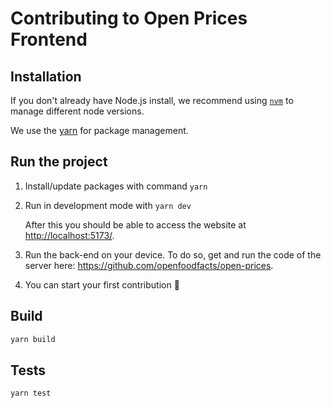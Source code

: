 # Contributing to Open Prices Frontend

## Installation

If you don't already have Node.js install, we recommend using [`nvm`](https://github.com/nvm-sh/nvm) to manage different node versions.

We use the [yarn](https://yarnpkg.com/getting-started/install) for package management.

## Run the project

1. Install/update packages with command `yarn`
2. Run in development mode with `yarn dev`

    After this you should be able to access the website at <http://localhost:5173/>.

3. Run the back-end on your device. To do so, get and run the code of the server here: <https://github.com/openfoodfacts/open-prices>.
4. You can start your first contribution :tada:

## Build

```sh
yarn build
```

## Tests

```sh
yarn test
```
